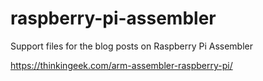 raspberry-pi-assembler
======================

Support files for the blog posts on Raspberry Pi Assembler

https://thinkingeek.com/arm-assembler-raspberry-pi/
